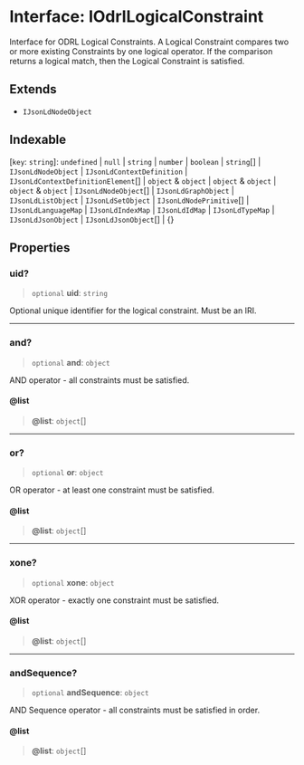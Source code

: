 # Interface: IOdrlLogicalConstraint

Interface for ODRL Logical Constraints.
A Logical Constraint compares two or more existing Constraints by one logical operator.
If the comparison returns a logical match, then the Logical Constraint is satisfied.

## Extends

- `IJsonLdNodeObject`

## Indexable

\[`key`: `string`\]: `undefined` \| `null` \| `string` \| `number` \| `boolean` \| `string`[] \| `IJsonLdNodeObject` \| `IJsonLdContextDefinition` \| `IJsonLdContextDefinitionElement`[] \| `object` & `object` \| `object` & `object` \| `object` & `object` \| `IJsonLdNodeObject`[] \| `IJsonLdGraphObject` \| `IJsonLdListObject` \| `IJsonLdSetObject` \| `IJsonLdNodePrimitive`[] \| `IJsonLdLanguageMap` \| `IJsonLdIndexMap` \| `IJsonLdIdMap` \| `IJsonLdTypeMap` \| `IJsonLdJsonObject` \| `IJsonLdJsonObject`[] \| \{\}

## Properties

### uid?

> `optional` **uid**: `string`

Optional unique identifier for the logical constraint.
Must be an IRI.

***

### and?

> `optional` **and**: `object`

AND operator - all constraints must be satisfied.

#### @list

> **@list**: `object`[]

***

### or?

> `optional` **or**: `object`

OR operator - at least one constraint must be satisfied.

#### @list

> **@list**: `object`[]

***

### xone?

> `optional` **xone**: `object`

XOR operator - exactly one constraint must be satisfied.

#### @list

> **@list**: `object`[]

***

### andSequence?

> `optional` **andSequence**: `object`

AND Sequence operator - all constraints must be satisfied in order.

#### @list

> **@list**: `object`[]
